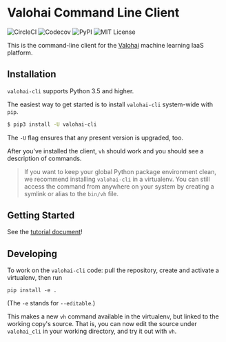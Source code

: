 # Valohai Command Line Client

![CircleCI](https://img.shields.io/circleci/project/github/valohai/valohai-cli.svg)
![Codecov](https://img.shields.io/codecov/c/github/valohai/valohai-cli.svg)
![PyPI](https://img.shields.io/pypi/v/valohai-cli.svg)
![MIT License](https://img.shields.io/github/license/valohai/valohai-cli.svg)

This is the command-line client for the [Valohai][vh] machine learning IaaS platform.

Installation
------------

`valohai-cli` supports Python 3.5 and higher.

The easiest way to get started is to install `valohai-cli` system-wide with `pip`.

```bash
$ pip3 install -U valohai-cli
```

The `-U` flag ensures that any present version is upgraded, too.

After you've installed the client, `vh` should work and you should see a description
of commands.

> If you want to keep your global Python package environment clean,
we recommend installing `valohai-cli` in a virtualenv.  You can still access the command
from anywhere on your system by creating a symlink or alias to the `bin/vh` file.

Getting Started
---------------

See the [tutorial document](./TUTORIAL.md)!

[vh]: https://valohai.com/
[app]: https://app.valohai.com/

Developing
----------

To work on the `valohai-cli` code: pull the repository, create and activate a virtualenv, then run

```
pip install -e .
```

(The `-e` stands for `--editable`.)

This makes a new `vh` command available in the virtualenv, but linked to the working copy's
source.  That is, you can now edit the source under `valohai_cli` in your working directory,
and try it out with `vh`.
